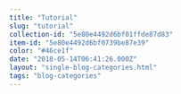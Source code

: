 ```yaml
---
title: "Tutorial"
slug: "tutorial"
collection-id: "5e80e4492d6bf01ffde87d83"
item-id: "5e80e4492d6bf0739be87e39"
color: "#46ce1f"
date: "2018-05-14T06:41:26.000Z"
layout: "single-blog-categories.html"
tags: "blog-categories"
---
```



